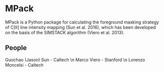 # MPack

MPack is a Python package for calculating the foreground masking strategy of C[II] line intensity mapping (Sun et al. 2016), which has been developed on the basis of the SIMSTACK algorithm (Viero et al. 2013). 

## People
Guochao (Jason) Sun - Caltech \n
Marco Viero - Stanford \n
Lorenzo Moncelsi - Caltech
